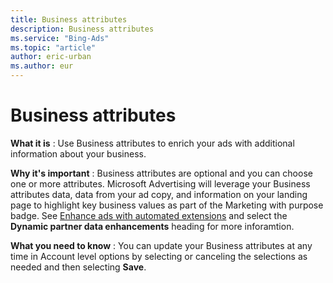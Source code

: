 ```yaml
---
title: Business attributes
description: Business attributes
ms.service: "Bing-Ads"
ms.topic: "article"
author: eric-urban
ms.author: eur
---
```


# Business attributes

**What it is** : Use Business attributes to enrich your ads with additional information about your business.

**Why it's important** : Business attributes are optional and you can choose one or more attributes. Microsoft Advertising  will leverage your Business attributes data, data from your ad copy, and information on your landing page to highlight key business values as part of the Marketing with purpose badge. See [Enhance ads with automated extensions](../hlp_BA_CONC_AutomatedExtensions.md) and select the **Dynamic partner data enhancements** heading for more inforamtion.

**What you need to know** : You can update your Business attributes at any time in Account level options by selecting or canceling the selections as needed and then selecting **Save**.


